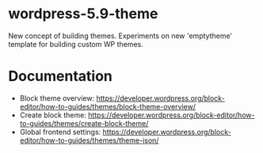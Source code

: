 # wordpress-5.9-theme
New concept of building themes. Experiments on new 'emptytheme' template for building custom WP themes.

# Documentation 
 - Block theme overview: https://developer.wordpress.org/block-editor/how-to-guides/themes/block-theme-overview/
 - Create block theme: https://developer.wordpress.org/block-editor/how-to-guides/themes/create-block-theme/
 - Global frontend settings: https://developer.wordpress.org/block-editor/how-to-guides/themes/theme-json/
